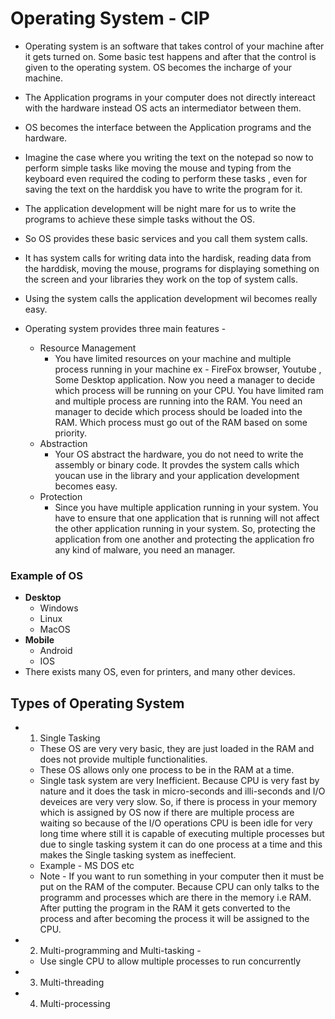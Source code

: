 # Operating System - CIP
- Operating system is an software that takes control of your machine after it gets turned on. Some basic test happens and after that the control is given to the operating system. OS becomes the incharge of your machine.

- The Application programs in your computer does not directly intereact with the hardware instead OS acts an intermediator between them.
- OS becomes the interface between the Application programs and the hardware.
- Imagine the case where you writing the text on the notepad so now to perform simple tasks like moving the mouse and typing from the keyboard even required the coding to perform these tasks , even for saving the text on the harddisk you have to write the program for it.
- The application development will be night mare for us to write the programs to achieve these simple tasks without the OS.
- So OS provides these basic services and you call them system calls.
- It has system calls for writing data into the hardisk, reading data from the harddisk, moving the mouse, programs for displaying something on the screen and your libraries they work on the top of system calls.
- Using the system calls the application development wil becomes really easy.
- Operating system provides three main features - 
    - Resource Management 
        -  You have limited resources on your machine and multiple process running in your machine ex - FireFox browser, Youtube , Some Desktop application. Now you need a manager to decide which process will be running on your CPU. You have limited ram and multiple process are running into the RAM. You need an manager to decide which process should be loaded into the RAM. Which process must go out of the RAM based on some priority. 
    - Abstraction
        - Your OS abstract the hardware, you do not need to write the assembly or binary code. It provdes the system calls which youcan use in the library and your application development becomes easy.
    - Protection
        - Since you have multiple application running in your system. You have to ensure that one application that is running will not affect the other application running in your system. So, protecting the application from one another and protecting the application fro any kind of malware, you need an manager.

### Example of OS
- **Desktop**
    - Windows  
    - Linux
    - MacOS
- **Mobile** 
    - Android
    - IOS
- There exists many OS, even for printers, and many other devices.

## Types of Operating System 
- 1. Single Tasking
    - These OS are very very basic, they are just loaded in the RAM and does not provide multiple functionalities. 
    - These OS allows only one process to be in the RAM at a time.
    - Single task system are very Inefficient. Because CPU is very fast by nature and it does the task in micro-seconds and illi-seconds and I/O deveices are very very slow. So, if there is process in your memory which is assigned by OS now if there are multiple process are waiting so because of the I/O operations CPU is been idle for very long time where still it is capable of executing multiple processes but due to single tasking system it can do one process at a time and this makes the Single tasking system as ineffecient.
    - Example - MS DOS etc
    - Note - If you want to run something in your computer then it must be put on the RAM of the computer. Because CPU can only talks to the programm and processes which are there in the memory i.e RAM. After putting the program in the RAM it gets converted to the process and after becoming the process it will be assigned to the CPU. 
- 2. Multi-programming and Multi-tasking -
    - Use single CPU to allow multiple processes to run concurrently
- 3. Multi-threading
- 4. Multi-processing
